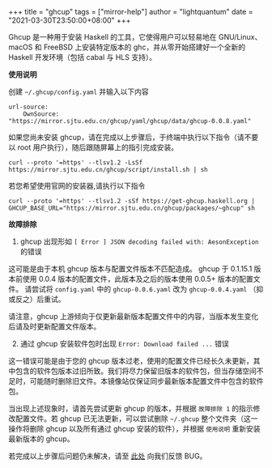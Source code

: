 +++
title = "ghcup"
tags = ["mirror-help"]
author = "lightquantum"
date = "2021-03-30T23:50:00+08:00"
+++

Ghcup 是一种用于安装 Haskell 的工具，它使得用户可以轻易地在 GNU/Linux、macOS 和 FreeBSD 上安装特定版本的 ghc，并从零开始搭建好一个全新的 Haskell 开发环境（包括 cabal 与 HLS 支持）。

**使用说明**

创建 `~/.ghcup/config.yaml` 并输入以下内容

```
url-source:
    OwnSource: "https://mirror.sjtu.edu.cn/ghcup/yaml/ghcup/data/ghcup-0.0.8.yaml"
```

如果您尚未安装 ghcup，请在完成以上步骤后，于终端中执行以下指令（请不要以 root 用户执行），随后跟随屏幕上的指引完成安装。

```
curl --proto '=https' --tlsv1.2 -LsSf https://mirror.sjtu.edu.cn/ghcup/script/install.sh | sh
```

若您希望使用官网的安装器,请执行以下指令

```
curl --proto '=https' --tlsv1.2 -sSf https://get-ghcup.haskell.org | GHCUP_BASE_URL="https://mirror.sjtu.edu.cn/ghcup/packages/~ghcup" sh
```

**故障排除**

1. ghcup 出现形如 `[ Error ] JSON decoding failed with: AesonException` 的错误

这可能是由于本机 ghcup 版本与配置文件版本不匹配造成。
ghcup 于 0.1.15.1 版本前使用 0.0.4 版本的配置文件，此版本及之后的版本使用 0.0.5+ 版本的配置文件。
请尝试将 `config.yaml` 中的 `ghcup-0.0.6.yaml` 改为 `ghcup-0.0.4.yaml` （抑或反之）后重试。

请注意，ghcup 上游倾向于仅更新最新版本配置文件中的内容，当版本发生变化后请及时更新配置文件版本。

2. 通过 ghcup 安装软件包时出现 `Error: Download failed ...` 错误

这一错误可能是由于您的 ghcup 版本过老，使用的配置文件已经长久未更新，其中包含的软件包版本过旧所致。我们将尽力保留旧版本的软件包，但当存储空间不足时，可能随时删除旧文件。本镜像站仅保证同步最新版本配置文件中包含的软件包。

当出现上述现象时，请首先尝试更新 ghcup 的版本，并根据 `故障排除 1` 的指示修改配置文件。若 ghcup 已无法更新，可以尝试删除 `~/.ghcup` 整个文件夹（这一操作将删除 ghcup 以及所有通过 ghcup 安装的软件），并根据 `使用说明` 重新安装最新版本的 ghcup。

若完成以上步骤后问题仍未解决，请至 [此处](https://github.com/sjtug/mirror-requests) 向我们反馈 BUG。
